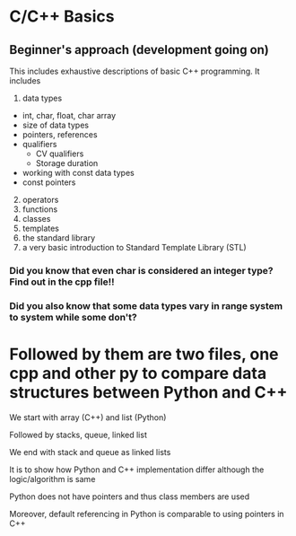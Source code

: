 # C/C++ Basics

## Beginner's approach (development going on)

This includes exhaustive descriptions of basic C++ programming. It includes
1. data types
- int, char, float, char array
- size of data types
- pointers, references
- qualifiers
  - CV qualifiers
  - Storage duration
- working with const data types
- const pointers

2. operators
3. functions
4. classes
5. templates
6. the standard library
7. a very basic introduction to Standard Template Library (STL)

### Did you know that even char is considered an integer type? Find out in the cpp file!!
### Did you also know that some data types vary in range system to system while some don't?

# Followed by them are two files, one cpp and other py to compare data structures between Python and C++
We start with array (C++) and list (Python)

Followed by stacks, queue, linked list

We end with stack and queue as linked lists

It is to show how Python and C++ implementation differ although the logic/algorithm is same

Python does not have pointers and thus class members are used

Moreover, default referencing in Python is comparable to using pointers in C++
